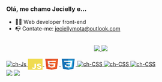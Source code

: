 ### Olá, me chamo Jecielly e...

- 👨‍💻 Web developer front-end
- 📭 Contate-me: jeciellymota@outlook.com

##
<div align="center">
  <a href="https://github.com/jeciellymota">
  <img height="155em" src="https://github-readme-stats.vercel.app/api?username=chtwikee&theme=midnight-purple"/>
  <img height="155em" src="https://github-readme-stats.vercel.app/api/top-langs/?username=chtwikee&layout=compact&langs_count=7&theme=midnight-purple"/>
</div>
  
<div style="display: inline_block"><br>
  <img align="center" alt="ch-Js" height="30" width="40" src="https://cdn.jsdelivr.net/gh/devicons/devicon/icons/git/git-plain.svg" />
  <img align="center" alt="ch-Js" height="30" width="40" src="https://raw.githubusercontent.com/devicons/devicon/master/icons/javascript/javascript-plain.svg">
  <img align="center" alt="ch-HTML" height="30" width="40" src="https://raw.githubusercontent.com/devicons/devicon/master/icons/html5/html5-original.svg">
  <img align="center" alt="ch-CSS" height="30" width="40" src="https://raw.githubusercontent.com/devicons/devicon/master/icons/css3/css3-original.svg">
  <img align="center" alt="ch-CSS" height="30" width="40" src="https://cdn.jsdelivr.net/gh/devicons/devicon/icons/nodejs/nodejs-plain.svg" />
  <img align="center" alt="ch-CSS" height="30" width="40" src="https://cdn.jsdelivr.net/gh/devicons/devicon/icons/react/react-original.svg" />
  <img align="center" alt="ch-CSS" height="30" width="40" src="https://cdn.jsdelivr.net/gh/devicons/devicon/icons/typescript/typescript-original.svg" />              
</div>
  
  <div> 
  <a href = "mailto:jeciellymota@outlook.com"><img src="https://img.shields.io/badge/Microsoft_Outlook-0078D4?style=for-the-badge&logo=microsoft-outlook&logoColor=white" target="_blank"></a>
  <a href="https://www.linkedin.com/in/jeciellymota/" target="_blank"><img src="https://img.shields.io/badge/-LinkedIn-%230077B5?style=for-the-badge&logo=linkedin&logoColor=white" target="_blank"></a> 
 
</div>

